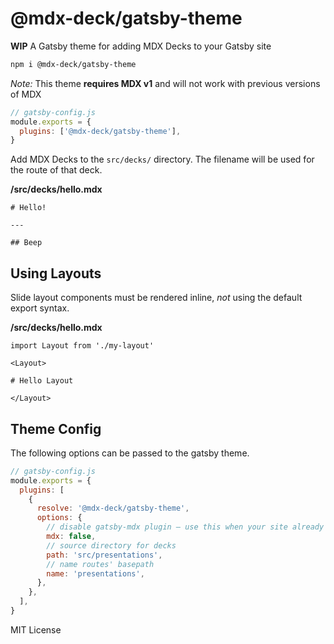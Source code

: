 # @mdx-deck/gatsby-theme

**WIP** A Gatsby theme for adding MDX Decks to your Gatsby site

```sh
npm i @mdx-deck/gatsby-theme
```

_Note:_ This theme **requires MDX v1** and will not work with previous versions of MDX

```js
// gatsby-config.js
module.exports = {
  plugins: ['@mdx-deck/gatsby-theme'],
}
```

Add MDX Decks to the `src/decks/` directory. The filename will be used for the route of that deck.

**/src/decks/hello.mdx**

```mdx
# Hello!

---

## Beep
```

## Using Layouts

Slide layout components must be rendered inline, _not_ using the default export syntax.

**/src/decks/hello.mdx**

```mdx
import Layout from './my-layout'

<Layout>

# Hello Layout

</Layout>
```

## Theme Config

The following options can be passed to the gatsby theme.

```js
// gatsby-config.js
module.exports = {
  plugins: [
    {
      resolve: '@mdx-deck/gatsby-theme',
      options: {
        // disable gatsby-mdx plugin – use this when your site already uses gatsby-mdx
        mdx: false,
        // source directory for decks
        path: 'src/presentations',
        // name routes' basepath
        name: 'presentations',
      },
    },
  ],
}
```

MIT License
